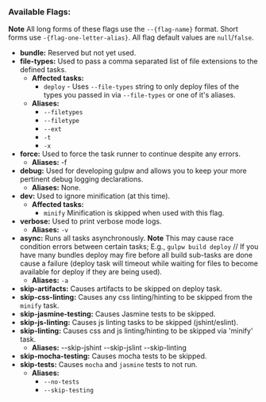 ### Available Flags:
**Note** All long forms of these flags use the `--{flag-name}` format.  Short forms use `-{flag-one-letter-alias}`.
All flag default values are `null`/`false`.
- **bundle:** Reserved but not yet used.
- **file-types:**  Used to pass a comma separated list of file extensions to the defined tasks.
    - **Affected tasks:**
        - `deploy` - Uses `--file-types` string to only deploy files of the types you passed in via `--file-types` or one of it's aliases.
    - **Aliases:**
        - `--filetypes`
        - `--filetype`
        - `--ext`
        - `-t`
        - `-x`
- **force:** Used to force the task runner to continue despite any errors.
    - **Aliases:** -f
- **debug:** Used for developing gulpw and allows you to keep your more pertinent debug logging declarations.
    - **Aliases:** None.
- **dev:** Used to ignore minification (at this time).
    - **Affected tasks:**
        - `minify` Minification is skipped when used with this flag.
- **verbose:** Used to print verbose mode logs.
    - **Aliases:** `-v`
- **async:** Runs all tasks asynchronously.  **Note** This may cause race condition errors between certain tasks;  E.g.,
    ``` gulpw build deploy ``` // If you have many bundles deploy may fire before all build sub-tasks are done cause a failure (deploy task will timeout while waiting for files to become available for deploy if they are being used). 
    - **Aliases:** `-a`
- **skip-artifacts:** Causes artifacts to be skipped on deploy task.
- **skip-css-linting:** Causes any css linting/hinting to be skipped from the `minify` task.
- **skip-jasmine-testing:** Causes Jasmine tests to be skipped.
- **skip-js-linting:** Causes js linting tasks to be skipped (jshint/eslint).
- **skip-linting:** Causes css and js linting/hinting to be skipped via 'minify' task.
    - **Aliases:** --skip-jshint --skip-jslint --skip-linting
- **skip-mocha-testing:** Causes mocha tests to be skipped.
- **skip-tests:** Causes `mocha` and `jasmine` tests to not run.
    - **Aliases:** 
        - `--no-tests`
        - `--skip-testing`

